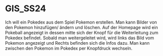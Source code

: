 # GIS_SS24
Ich will ein Pokedex aus dem Spiel Pokemon erstellen. Man kann Bilder von den Pokemon hinzufügen/ ändern und löschen. Auf der Homepage wird ein Pokeball angezeigt in dessen mitte sich der Knopf für die Weiterleitung zum Pokedex befindet. Sobald man weitergeleitet wird, wird links das Bild vom Pokemon angezeigt und Rechts befinden sich die Infos dazu. Man kann zwischen den Pokemon im Pokedex per Knopfdruck wechseln.
